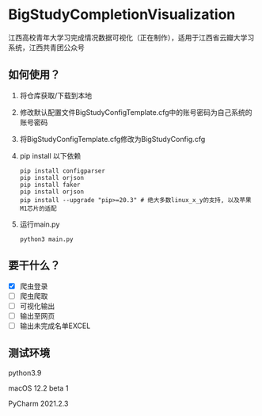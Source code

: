 # BigStudyCompletionVisualization

江西高校青年大学习完成情况数据可视化（正在制作），适用于江西省云瓣大学习系统，江西共青团公众号

## 如何使用？

1. 将仓库获取/下载到本地

2. 修改默认配置文件BigStudyConfigTemplate.cfg中的账号密码为自己系统的账号密码

3. 将BigStudyConfigTemplate.cfg修改为BigStudyConfig.cfg

4. pip install 以下依赖

   ```shell
   pip install configparser
   pip install orjson
   pip install faker
   pip install orjson
   pip install --upgrade "pip>=20.3" # 绝大多数linux_x_y的支持, 以及苹果M1芯片的适配
   ```

5. 运行main.py

   ```
   python3 main.py
   ```

## 要干什么？

- [x] 爬虫登录
- [ ] 爬虫爬取
- [ ] 可视化输出
- [ ] 输出至网页
- [ ] 输出未完成名单EXCEL

## 测试环境

python3.9

macOS 12.2 beta 1

PyCharm 2021.2.3
